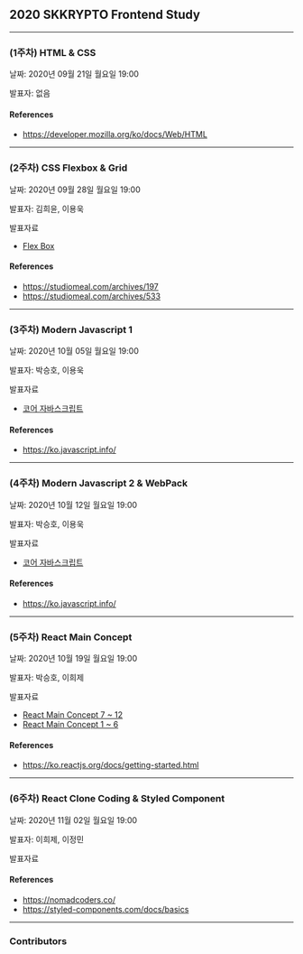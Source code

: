 ## 2020 SKKRYPTO Frontend Study

***
### (1주차) HTML & CSS
날짜: 2020년 09월 21일 월요일 19:00  

발표자: 없음 
 
#### References
- https://developer.mozilla.org/ko/docs/Web/HTML
 
***
### (2주차) CSS Flexbox & Grid 
날짜: 2020년 09월 28일 월요일 19:00  

발표자: 김희윤, 이용욱

발표자료
<ul>
    <li> <a href="CSS/flex.pdf"> Flex Box </a> </li>
</ul>  

#### References
- https://studiomeal.com/archives/197
- https://studiomeal.com/archives/533

***
### (3주차) Modern Javascript 1  
날짜: 2020년 10월 05일 월요일 19:00  

발표자: 박승호, 이용욱

발표자료

<ul>
    <li> <a href="Javascript/core_javascript.pdf"> 코어 자바스크립트</a> </li>
</ul>  

#### References
- https://ko.javascript.info/

***

### (4주차) Modern Javascript 2 & WebPack 
날짜: 2020년 10월 12일 월요일 19:00  

발표자: 박승호, 이용욱

발표자료

<ul>
    <li> <a href="Javascript/core_javascript.pdf"> 코어 자바스크립트</a> </li>
</ul>  

#### References
- https://ko.javascript.info/

***

### (5주차) React Main Concept 
날짜: 2020년 10월 19일 월요일 19:00  

발표자: 박승호, 이희제

발표자료

<ul>
    <li> <a href="React/React%20Main%20Concepts%2007_12.pdf"> React Main Concept 7 ~ 12 </a> </li>
    <li> <a href="React/react_1~6.pdf"> React Main Concept 1 ~ 6</a> </li>
</ul>  

#### References
- https://ko.reactjs.org/docs/getting-started.html
***

### (6주차) React Clone Coding & Styled Component
날짜: 2020년 11월 02일 월요일 19:00  

발표자: 이희제, 이정민

발표자료

#### References
- https://nomadcoders.co/
- https://styled-components.com/docs/basics

***

### Contributors



